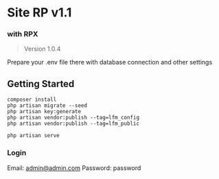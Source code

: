 # Site RP v1.1
### with RPX
> Version 1.0.4

Prepare your .env file there with database connection and other settings

## Getting Started

```
composer install
php artisan migrate --seed
php artisan key:generate
php artisan vendor:publish --tag=lfm_config
php artisan vendor:publish --tag=lfm_public
```

```
php artisan serve
```

### Login

Email: admin@admin.com
Password: password